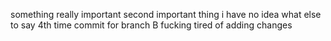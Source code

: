 something really important
second important thing
i have no idea what else to say
4th time
commit for branch B
fucking tired of adding changes